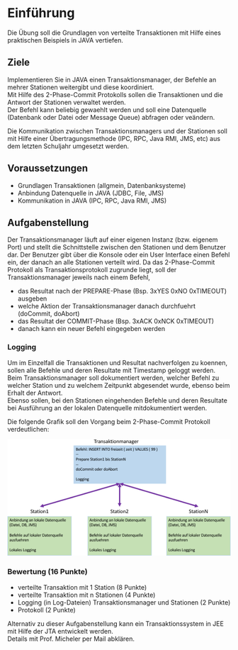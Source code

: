 # Einführung

Die Übung soll die Grundlagen von verteilte Transaktionen mit Hilfe eines praktischen Beispiels in JAVA vertiefen.

## Ziele

Implementieren Sie in JAVA einen Transaktionsmanager, der Befehle an mehrer Stationen weitergibt und diese koordiniert.  
Mit Hilfe des 2-Phase-Commit Protokolls sollen die Transaktionen und die Antwort der Stationen verwaltet werden.  
Der Befehl kann beliebig gewaehlt werden und soll eine Datenquelle (Datenbank oder Datei oder Message Queue) abfragen oder veändern.

Die Kommunikation zwischen Transaktionsmanagers und der Stationen soll mit Hilfe einer Übertragungsmethode 
(IPC, RPC, Java RMI, JMS, etc) aus dem letzten Schuljahr umgesetzt werden.

## Voraussetzungen

- Grundlagen Transaktionen (allgmein, Datenbanksysteme)
- Anbindung Datenquelle in JAVA (JDBC, File, JMS)
- Kommunikation in JAVA (IPC, RPC, Java RMI, JMS)

## Aufgabenstellung

Der Transaktionsmanager läuft auf einer eigenen Instanz (bzw. eigenem Port) und stellt die Schnittstelle 
zwischen den Stationen und dem Benutzer dar. Der Benutzer gibt über die Konsole oder ein User Interface einen Befehl ein, 
der danach an alle Stationen verteilt wird. Da das 2-Phase-Commit Protokoll als Transaktionsprotokoll zugrunde liegt, 
soll der Transaktionsmanager jeweils nach einem Befehl,

- das Resultat nach der PREPARE-Phase (Bsp. 3xYES 0xNO 0xTIMEOUT) ausgeben
- welche Aktion der Transaktionsmanager danach durchfuehrt (doCommit, doAbort)
- das Resultat der COMMIT-Phase (Bsp. 3xACK 0xNCK 0xTIMEOUT)
- danach kann ein neuer Befehl eingegeben werden

### Logging

Um im Einzelfall die Transaktionen und Resultat nachverfolgen zu koennen, sollen alle Befehle und deren Resultate mit 
Timestamp geloggt werden.  
Beim Transaktionsmanager soll dokumentiert werden, welcher Befehl zu welcher Station und zu 
welchem Zeitpunkt abgesendet wurde, ebenso beim Erhalt der Antwort.  
Ebenso sollen, bei den Stationen eingehenden Befehle 
und deren Resultate bei Ausführung an der lokalen Datenquelle mitdokumentiert werden.
  
Die folgende Grafik soll den Vorgang beim 2-Phase-Commit Protokoll verdeutlichen:

![structure](structure.png)

### Bewertung (16 Punkte)

- verteilte Transaktion mit 1 Station (8 Punkte)
- verteilte Transaktion mit n Stationen (4 Punkte)
- Logging (in Log-Dateien) Transaktionsmanager und Stationen (2 Punkte)
- Protokoll (2 Punkte)

Alternativ zu dieser Aufgabenstellung kann ein Transaktionssystem in JEE mit Hilfe der JTA entwickelt werden.  
Details mit Prof. Micheler per Mail abklären.